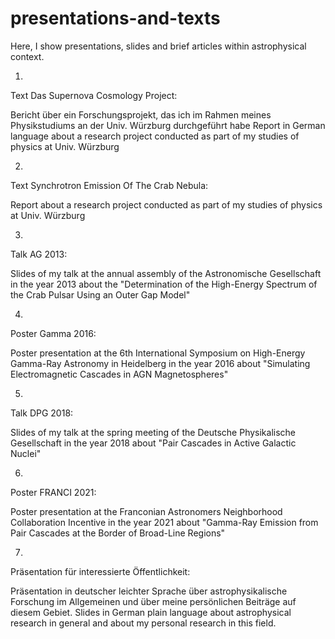 # presentations-and-texts
Here, I show presentations, slides and brief articles within astrophysical context.

1.

Text Das Supernova Cosmology Project:

Bericht über ein Forschungsprojekt, das ich im Rahmen meines Physikstudiums an der Univ. Würzburg durchgeführt habe
Report in German language about a research project conducted as part of my studies of physics at Univ. Würzburg 

2.

Text Synchrotron Emission Of The Crab Nebula:

Report about a research project conducted as part of my studies of physics at Univ. Würzburg

3.

Talk AG 2013:

Slides of my talk at the annual assembly of the Astronomische Gesellschaft in the year 2013 about the "Determination of the High-Energy Spectrum of the Crab Pulsar Using an Outer Gap Model"

4.

Poster Gamma 2016:

Poster presentation at the 6th International Symposium on High-Energy Gamma-Ray Astronomy in Heidelberg in the year 2016 about "Simulating Electromagnetic Cascades in AGN Magnetospheres"

5.

Talk DPG 2018:

Slides of my talk at the spring meeting of the Deutsche Physikalische Gesellschaft in the year 2018 about "Pair Cascades in Active Galactic Nuclei"

6.

Poster FRANCI 2021:

Poster presentation at the Franconian Astronomers Neighborhood Collaboration Incentive in the year 2021 about "Gamma-Ray Emission from Pair Cascades at the Border of Broad-Line Regions"

7.
Präsentation für interessierte Öffentlichkeit:

Präsentation in deutscher leichter Sprache über astrophysikalische Forschung im Allgemeinen und über meine persönlichen Beiträge auf diesem Gebiet.
Slides in German plain language about astrophysical research in general and about my personal research in this field.
